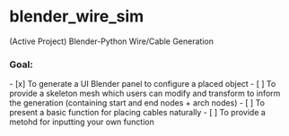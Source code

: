 # blender_wire_sim

(Active Project) Blender-Python Wire/Cable Generation

<h3>Goal:</h3>
 - [x] To generate a UI Blender panel to configure a placed object
 - [ ] To provide a skeleton mesh which users can modify and transform to inform the generation (containing start and end nodes + arch nodes)
 - [ ] To present a basic function for placing cables naturally
 - [ ] To provide a metohd for inputting your own function

